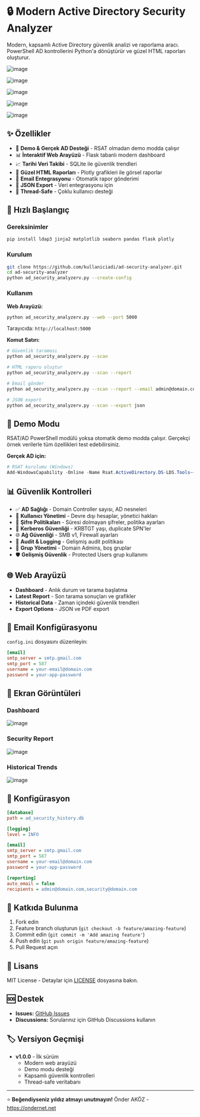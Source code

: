 # 🔒 Modern Active Directory Security Analyzer
Modern, kapsamlı Active Directory güvenlik analizi ve raporlama aracı. PowerShell AD kontrollerini Python'a dönüştürür ve güzel HTML raporları oluşturur.

![image](https://github.com/user-attachments/assets/a4078aa7-356a-4c14-b233-7a691f467b9a)

![image](https://github.com/user-attachments/assets/ec3660cb-2ae2-4eb9-b589-edc08ae6c21b)

![image](https://github.com/user-attachments/assets/4868f6a2-40b3-4ebc-a80c-68fd51178f07)

![image](https://github.com/user-attachments/assets/6feac705-c98d-4abf-b221-20530b903525)

![image](https://github.com/user-attachments/assets/eae879c2-211e-462b-b5ba-1e23da8c7873)


## ✨ Özellikler

- 🎯 **Demo & Gerçek AD Desteği** - RSAT olmadan demo modda çalışır
- 📊 **İnteraktif Web Arayüzü** - Flask tabanlı modern dashboard
- 📈 **Tarihi Veri Takibi** - SQLite ile güvenlik trendleri
- 🎨 **Güzel HTML Raporları** - Plotly grafikleri ile görsel raporlar
- 📧 **Email Entegrasyonu** - Otomatik rapor gönderimi
- 🔄 **JSON Export** - Veri entegrasyonu için
- 🚀 **Thread-Safe** - Çoklu kullanıcı desteği

## 🚀 Hızlı Başlangıç

### Gereksinimler
```bash
pip install ldap3 jinja2 matplotlib seaborn pandas flask plotly
```

### Kurulum
```bash
git clone https://github.com/kullaniciadi/ad-security-analyzer.git
cd ad-security-analyzer
python ad_security_analyzerv.py --create-config
```

### Kullanım

**Web Arayüzü:**
```bash
python ad_security_analyzerv.py --web --port 5000
```
Tarayıcıda: `http://localhost:5000`

**Komut Satırı:**
```bash
# Güvenlik taraması
python ad_security_analyzerv.py --scan

# HTML raporu oluştur
python ad_security_analyzerv.py --scan --report

# Email gönder
python ad_security_analyzerv.py --scan --report --email admin@domain.com

# JSON export
python ad_security_analyzerv.py --scan --export json
```

## 🎯 Demo Modu

RSAT/AD PowerShell modülü yoksa otomatik demo modda çalışır. Gerçekçi örnek verilerle tüm özellikleri test edebilirsiniz.

**Gerçek AD için:**
```powershell
# RSAT kurulumu (Windows)
Add-WindowsCapability -Online -Name Rsat.ActiveDirectory.DS-LDS.Tools~~~~0.0.1.0
```

## 📊 Güvenlik Kontrolleri

- ✅ **AD Sağlığı** - Domain Controller sayısı, AD nesneleri
- 👥 **Kullanıcı Yönetimi** - Devre dışı hesaplar, yönetici hakları
- 🔐 **Şifre Politikaları** - Süresi dolmayan şifreler, politika ayarları
- 🎫 **Kerberos Güvenliği** - KRBTGT yaşı, duplicate SPN'ler
- 🌐 **Ağ Güvenliği** - SMB v1, Firewall ayarları
- 📝 **Audit & Logging** - Gelişmiş audit politikası
- 👑 **Grup Yönetimi** - Domain Admins, boş gruplar
- 🛡️ **Gelişmiş Güvenlik** - Protected Users grup kullanımı

## 🌐 Web Arayüzü

- **Dashboard** - Anlık durum ve tarama başlatma
- **Latest Report** - Son tarama sonuçları ve grafikler
- **Historical Data** - Zaman içindeki güvenlik trendleri
- **Export Options** - JSON ve PDF export

## 📧 Email Konfigürasyonu

`config.ini` dosyasını düzenleyin:
```ini
[email]
smtp_server = smtp.gmail.com
smtp_port = 587
username = your-email@domain.com
password = your-app-password
```

## 📸 Ekran Görüntüleri

### Dashboard
![image](https://github.com/user-attachments/assets/ecbd7fe7-3521-46cf-9c0e-151222749dd9)


### Security Report
![image](https://github.com/user-attachments/assets/95b5cfb6-fb46-4412-a98f-e52230853c2c)


### Historical Trends
![image](https://github.com/user-attachments/assets/cea9db16-df6c-49ac-84c3-57ea196921d0)


## 🔧 Konfigürasyon

```ini
[database]
path = ad_security_history.db

[logging]
level = INFO

[email]
smtp_server = smtp.gmail.com
smtp_port = 587
username = your-email@domain.com
password = your-app-password

[reporting]
auto_email = false
recipients = admin@domain.com,security@domain.com
```

## 🤝 Katkıda Bulunma

1. Fork edin
2. Feature branch oluşturun (`git checkout -b feature/amazing-feature`)
3. Commit edin (`git commit -m 'Add amazing feature'`)
4. Push edin (`git push origin feature/amazing-feature`)
5. Pull Request açın

## 📄 Lisans

MIT License - Detaylar için [LICENSE](LICENSE) dosyasına bakın.

## 🆘 Destek

- **Issues:** [GitHub Issues](https://github.com/kullaniciadi/ad-security-analyzer/issues)
- **Discussions:** Sorularınız için GitHub Discussions kullanın

## 🏷️ Versiyon Geçmişi

- **v1.0.0** - İlk sürüm
  - Modern web arayüzü
  - Demo modu desteği
  - Kapsamlı güvenlik kontrolleri
  - Thread-safe veritabanı

---

⭐ **Beğendiyseniz yıldız atmayı unutmayın!**
Önder AKÖZ - https://ondernet.net
